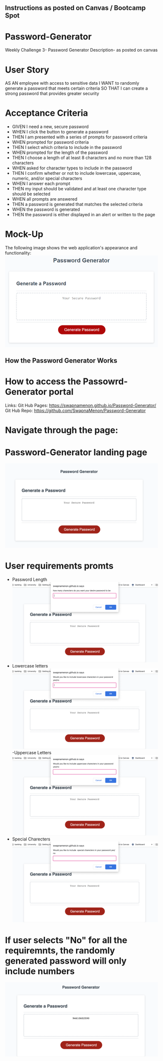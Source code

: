 ## Instructions as posted on Canvas / Bootcamp Spot
# Password-Generator
Weekly Challenge 3- Password Generator
Description- as posted on canvas 

# User Story
AS AN employee with access to sensitive data
I WANT to randomly generate a password that meets certain criteria
SO THAT I can create a strong password that provides greater security

# Acceptance Criteria
- GIVEN I need a new, secure password
- WHEN I click the button to generate a password
- THEN I am presented with a series of prompts for password criteria
- WHEN prompted for password criteria
- THEN I select which criteria to include in the password
- WHEN prompted for the length of the password
- THEN I choose a length of at least 8 characters and no more than 128 characters
- WHEN asked for character types to include in the password
- THEN I confirm whether or not to include lowercase, uppercase, numeric, and/or special characters
- WHEN I answer each prompt
- THEN my input should be validated and at least one character type should be selected
- WHEN all prompts are answered
- THEN a password is generated that matches the selected criteria
- WHEN the password is generated
- THEN the password is either displayed in an alert or written to the page

# Mock-Up
The following image shows the web application's appearance and functionality:
![Demo](./Assets/03-javascript-homework-demo.png)

## How the Password Generator Works
# How to access the Passowrd-Generator portal 
Links: 
Git Hub Pages:  https://swapnamenon.github.io/Password-Generator/
Git Hub Repo: https://github.com/SwapnaMenon/Password-Generator

# Navigate through the page: 
# Password-Generator landing page 
![Demo](./Assets/Landing-Page.png)

# User requirements promts
- Password Length 
![Demo](./Assets/Password-Length.png)
- Lowercase letters 
![Demo](./Assets/Lower-case.png)
-Uppercase Letters 
![Demo](./Assets/upper-case.png)
- Special Charecters 
![Demo](./Assets/Special-Charecters.png)

# If user selects "No" for all the requiremnts, the randomly generated password will only include numbers
![Demo](./Assets/only-numbers.png)




